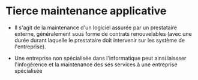 # Tierce maintenance applicative

- Il s'agit de la maintenance d'un logiciel assurée par un prestataire externe, généralement sous forme de contrats renouvelables (avec une durée durant laquelle le prestataire doit intervenir sur les système de l'entreprise).

- Une entreprise non spécialisée dans l'informatique peut ainsi laissser l'infogérence et la maintenance des ses services à une entreprise spécialisée